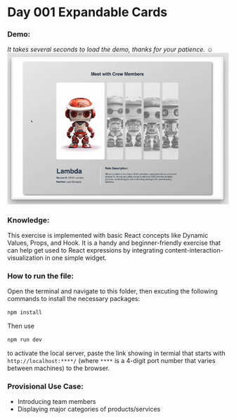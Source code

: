 # Day 001 Expandable Cards

### Demo:
*It takes several seconds to load the demo, thanks for your patience.* :relaxed:
<img src="./gif/001_expandable_card.gif" alt="expandable card demo"/>

### Knowledge:
This exercise is implemented with basic React concepts like Dynamic Values, Props, and Hook. It is a handy and beginner-friendly exercise that can help get used to React expressions by integrating content-interaction-visualization in one simple widget.

### How to run the file:
Open the terminal and navigate to this folder, then excuting the following commands to install the necessary packages:
```bash
npm install
```
Then use
```bash
npm run dev
```
to activate the local server, paste the link showing in termial that starts with ``http://localhost:****/`` (where `****` is a 4-digit port number that varies between machines) to the browser.

### Provisional Use Case:
- Introducing team members
- Displaying major categories of products/services
